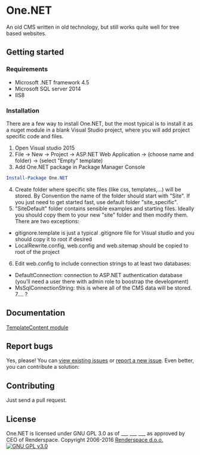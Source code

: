 # One.NET
An old CMS written in old technology, but still works quite well for tree based websites.

## Getting started

### Requirements
- Microsoft .NET framework 4.5
- Microsoft SQL server 2014
- IIS8

### Installation
There are a few way to install One.NET, but the most typical is to install it as a nuget module in a blank Visual Studio project, where you will add project specific code and files.
1. Open Visual studio 2015
2. File -> New -> Project -> ASP.NET Web Application -> (choose name and folder) -> (select "Empty" template)
3. Add One.NET package in Package Manager Console
```Powershell
Install-Package One.NET 
```
4. Create folder where specific site files (like css, templates,...) will be stored. By Convention the name of the folder should start with "Site". If you just need to get started fast, use default folder "site_specific".
5. "SiteDefault" folder contains sensible examples and starting files. Ideally you should copy them to your new "site" folder and then modify them. There are two exceptions:
- gitignore.template is just a typical .gitignore file for Visual studio and you should copy it to root if desired
- LocalRewrite.config, web.config and web.sitemap should be copied to root of the project
6. Edit web.config to include connection strings to at least two databases:
- DefaultConnection: connection to ASP.NET authentication database (you'll need a user there with admin role to boostrap the development)
- MsSqlConnectionString: this is where all of the CMS data will be stored.
7.... ?

## Documentation

[TemplateContent module](https://github.com/renderspace/onenet/blob/master/docs/TemplateContent.md)

## Report bugs
Yes, please!
You can [view existing issues](https://github.com/renderspace/onenet/issues) or [report a new issue](https://github.com/renderspace/onenet/issues/new).
Even better, you can contribute a solution:

## Contributing
Just send a pull request.

## License

One.NET is licensed under GNU GPL 3.0 as of ___ ___ ___ as approved by CEO of Renderspace. 
Copyright 2006-2016 [Renderspace d.o.o.](https://www.renderspace.si)
[![GNU GPL v3.0](http://www.gnu.org/graphics/gplv3-127x51.png)](http://www.gnu.org/licenses/gpl.html)
